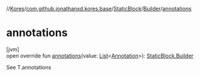 //[Kores](../../../../index.md)/[com.github.jonathanxd.kores.base](../../index.md)/[StaticBlock](../index.md)/[Builder](index.md)/[annotations](annotations.md)

# annotations

[jvm]\
open override fun [annotations](annotations.md)(value: [List](https://kotlinlang.org/api/latest/jvm/stdlib/kotlin.collections/-list/index.html)<[Annotation](../../-annotation/index.md)>): [StaticBlock.Builder](index.md)

See T.annotations
